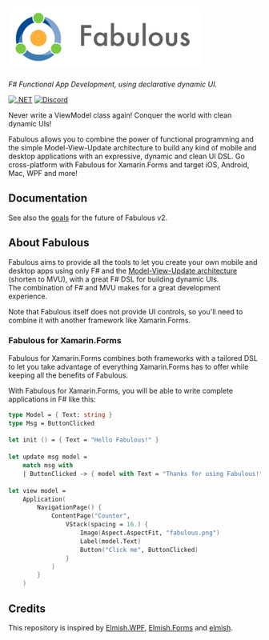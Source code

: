 # <img src="logo/logo-title.png" height="120px" alt="Fabulous" />

*F# Functional App Development, using declarative dynamic UI.*

[![.NET](https://github.com/fsprojects/Fabulous/actions/workflows/dotnet.yml/badge.svg)](https://github.com/fsprojects/Fabulous/actions/workflows/dotnet.yml) [![Discord](https://img.shields.io/discord/716980335593914419?label=discord&logo=discord)](https://discord.gg/bpTJMbSSYK)

Never write a ViewModel class again! Conquer the world with clean dynamic UIs!

Fabulous allows you to combine the power of functional programming and the simple Model-View-Update architecture to build any kind of mobile and desktop applications with an expressive, dynamic and clean UI DSL. Go cross-platform with Fabulous for Xamarin.Forms and target iOS, Android, Mac, WPF and more!

## Documentation

See also the [goals](docs/goals-of-v2.md) for the future of Fabulous v2.

## About Fabulous

Fabulous aims to provide all the tools to let you create your own mobile and desktop apps using only F# and the [Model-View-Update architecture](https://guide.elm-lang.org/architecture/) (shorten to MVU), with a great F# DSL for building dynamic UIs.  
The combination of F# and MVU makes for a great development experience.

Note that Fabulous itself does not provide UI controls, so you'll need to combine it with another framework like Xamarin.Forms.

### Fabulous for Xamarin.Forms

Fabulous for Xamarin.Forms combines both frameworks with a tailored DSL to let you take advantage of everything Xamarin.Forms has to offer while keeping all the benefits of Fabulous.

With Fabulous for Xamarin.Forms, you will be able to write complete applications in F# like this:
```fsharp
type Model = { Text: string }
type Msg = ButtonClicked

let init () = { Text = "Hello Fabulous!" }

let update msg model =
    match msg with
    | ButtonClicked -> { model with Text = "Thanks for using Fabulous!" }

let view model =
    Application(
        NavigationPage() {                
            ContentPage("Counter",
                VStack(spacing = 16.) {
                    Image(Aspect.AspectFit, "fabulous.png")
                    Label(model.Text)
                    Button("Click me", ButtonClicked)
                }
            )
        }
    )
```

## Credits
This repository is inspired by [Elmish.WPF](https://github.com/Prolucid/Elmish.WPF), [Elmish.Forms](https://github.com/dboris/elmish-forms) and [elmish](https://github.com/elmish/elmish).
